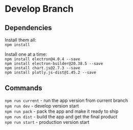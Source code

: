 # Develop Branch
## Dependencies
Install them all:  
`npm install`

Install one at a time:  
`npm install electron@4.0.4 --save`  
`npm install electron-builder@20.38.5 --save`  
`npm install chart.js@2.7.3 --save`  
`npm install plotly.js-dist@1.45.2 --save`

## Commands
`npm run current` - run the app version from current branch  
`npm run dev` - develop version start  
`npm run pack` - pack the app and make it ready to ship  
`npm run dist` - build the app and get the final product  
`npm run start` - production version start  
